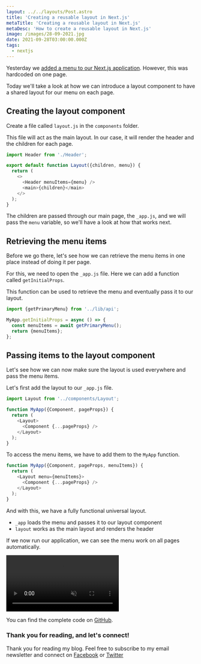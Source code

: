 ```yaml
---
layout: ../../layouts/Post.astro
title: 'Creating a reusable layout in Next.js'
metaTitle: 'Creating a reusable layout in Next.js'
metaDesc: 'How to create a reusable layout in Next.js'
image: /images/28-09-2021.jpg
date: 2021-09-28T03:00:00.000Z
tags:
  - nextjs
---
```


Yesterday we [added a menu to our Next.js application](https://daily-dev-tips.com/posts/retrieving-the-primary-wordpress-menu-in-nextjs/). However, this was hardcoded on one page.

Today we'll take a look at how we can introduce a layout component to have a shared layout for our menu on each page.

## Creating the layout component

Create a file called `layout.js` in the `components` folder.

This file will act as the main layout. In our case, it will render the header and the children for each page.

```js
import Header from './Header';

export default function Layout({children, menu}) {
  return (
    <>
      <Header menuItems={menu} />
      <main>{children}</main>
    </>
  );
}
```

The children are passed through our main page, the `_app.js`, and we will pass the `menu` variable, so we'll have a look at how that works next.

## Retrieving the menu items

Before we go there, let's see how we can retrieve the menu items in one place instead of doing it per page.

For this, we need to open the `_app.js` file. Here we can add a function called `getInitialProps`.

This function can be used to retrieve the menu and eventually pass it to our layout.

```js
import {getPrimaryMenu} from '../lib/api';

MyApp.getInitialProps = async () => {
  const menuItems = await getPrimaryMenu();
  return {menuItems};
};
```

## Passing items to the layout component

Let's see how we can now make sure the layout is used everywhere and pass the menu items.

Let's first add the layout to our `_app.js` file.

```js
import Layout from '../components/Layout';

function MyApp({Component, pageProps}) {
  return (
    <Layout>
      <Component {...pageProps} />
    </Layout>
  );
}
```

To access the menu items, we have to add them to the `MyApp` function.

```js
function MyApp({Component, pageProps, menuItems}) {
  return (
    <Layout menu={menuItems}>
      <Component {...pageProps} />
    </Layout>
  );
}
```

And with this, we have a fully functional universal layout.

- `_app` loads the menu and passes it to our layout component
- `layout` works as the main layout and renders the header

If we now run our application, we can see the menu work on all pages automatically.

<video autoplay loop muted playsinline>
  <source src="https://res.cloudinary.com/daily-dev-tips/video/upload/q_auto/layout_glwzmo.webm" type="video/webm" />
  <source src="https://res.cloudinary.com/daily-dev-tips/video/upload/q_auto/layout_tlfu9n.mp4" type="video/mp4" />
</video>

<!-- ![Creating a reusable layout in Next.js](https://cdn.hashnode.com/res/hashnode/image/upload/v1632208147971/Lwx9qRv_b.gif) -->

You can find the complete code on [GitHub](https://github.com/rebelchris/next-tailwind/tree/layout).

### Thank you for reading, and let's connect!

Thank you for reading my blog. Feel free to subscribe to my email newsletter and connect on [Facebook](https://www.facebook.com/DailyDevTipsBlog) or [Twitter](https://twitter.com/DailyDevTips1)
